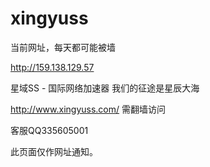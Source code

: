 # xingyuss


当前网址，每天都可能被墙

http://159.138.129.57


星域SS - 国际网络加速器 我们的征途是星辰大海

http://www.xingyuss.com/  需翻墙访问

客服QQ335605001

此页面仅作网址通知。

